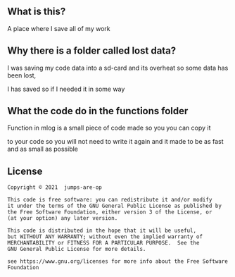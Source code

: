 ## What is this?

A place where I save all of my work

## Why there is a folder called lost data?

I was saving my code data into a sd-card and its overheat so some data has been lost,

I has saved so if I needed it in some way

## What the code do in the functions folder

Function in mlog is a small piece of code made so you you can copy it

to your code so you will not need to write it again and it made to be as fast and as small as possible

## License

```
Copyright © 2021  jumps-are-op

This code is free software: you can redistribute it and/or modify
it under the terms of the GNU General Public License as published by
the Free Software Foundation, either version 3 of the License, or
(at your option) any later version.

This code is distributed in the hope that it will be useful,
but WITHOUT ANY WARRANTY; without even the implied warranty of
MERCHANTABILITY or FITNESS FOR A PARTICULAR PURPOSE.  See the
GNU General Public License for more details.

see https://www.gnu.org/licenses for more info about the Free Software Foundation
